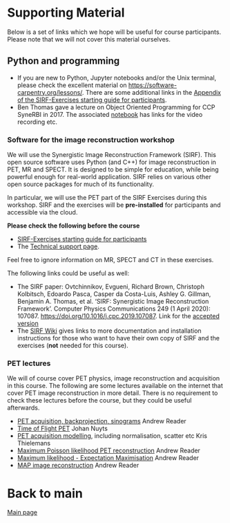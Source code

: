 # Supporting Material


Below is a set of links which we hope will be useful for course participants. Please note that we will not cover this material ourselves.


## Python and programming
- If you are new to Python, Jupyter notebooks and/or the Unix terminal, please check the excellent material on https://software-carpentry.org/lessons/. There are some additional links in the [Appendix of the SIRF-Exercises starting guide for participants](https://github.com/SyneRBI/SIRF-Exercises/blob/master/DocForParticipants.md#appendix).
- Ben Thomas gave a lecture on Object Oriented Programming for CCP SyneRBI in 2017. The associated [notebook](https://github.com/SyneRBI/SIRF-Exercises/blob/master/notebooks/Introductory/object_oriented_programming.ipynb) has links for the video recording etc.

### Software for the image reconstruction workshop

We will use the Synergistic Image Reconstruction Framework (SIRF). This open source software uses Python (and C++) for image reconstruction in PET, MR and SPECT. It is designed to be simple for education, while being powerful enough for real-world application.
SIRF relies on various other open source packages for much of its functionality.

In particular, we will use the PET part of the SIRF Exercises during this workshop. SIRF and the exercises will be **pre-installed** for participants and accessible via the cloud.

**Please check the following before the course**
- [SIRF-Exercises starting guide for participants](https://github.com/SyneRBI/SIRF-Exercises/blob/master/DocForParticipants.md)
- The [Technical support page](https://hackmd.io/G5ewa8WuTCGuNIexCydxqw?view).

Feel free to ignore information on MR, SPECT and CT in these exercises.

The following links could be useful as well:
- The SIRF paper:
Ovtchinnikov, Evgueni, Richard Brown, Christoph Kolbitsch, Edoardo Pasca, Casper da Costa-Luis, Ashley G. Gillman, Benjamin A. Thomas, et al. ‘SIRF: Synergistic Image Reconstruction Framework’. Computer Physics Communications 249 (1 April 2020): 107087. https://doi.org/10.1016/j.cpc.2019.107087. Link for the [accepted version](https://discovery.ucl.ac.uk/id/eprint/10087933/)
- The [SIRF Wiki](https://github.com/SyneRBI/SIRF/wiki) gives links to more documentation and installation instructions for those who want to have their own copy of SIRF and the exercises (**not** needed for this course).



### PET lectures
We will of course cover PET physics, image reconstruction and acquisition in this course. The following are some lectures available on the internet that cover PET image reconstruction in more detail. There is no requirement to check these lectures before the course, but they could be useful afterwards.

- [PET acquisition, backprojection, sinograms](https://youtu.be/3BC0bnWobLs)
Andrew Reader
- [Time of Flight PET](https://kuleuven.mediaspace.kaltura.com/media/Lecture+on+time-of-flight+in+positron+emission+tomography+%28Prof.+Johan+Nuyts%29/1_zqpnc5gw)
Johan Nuyts
- [PET acquisition modelling](https://liveuclac-my.sharepoint.com/:v:/g/personal/rmhathi_ucl_ac_uk/ERyfdeFKaptFiVv2hbJt89ABXSU2847gnOTgIGYFVEMATA?e=RedTba), including normalisation, scatter etc
Kris Thielemans
- [Maximum Poisson likelihood PET reconstruction](https://youtu.be/pMx5brQe5yE)
Andrew Reader
- [Maximum likelihood - Expectation Maximisation](https://youtu.be/F7R1PC7Vmt0)
Andrew Reader
- [MAP image reconstruction](https://youtu.be/Uf-I4yaEIx8)
Andrew Reader



# Back to main
[Main page](https://hackmd.io/_BDuHkbrSVmyZBDze9MUEg?view)